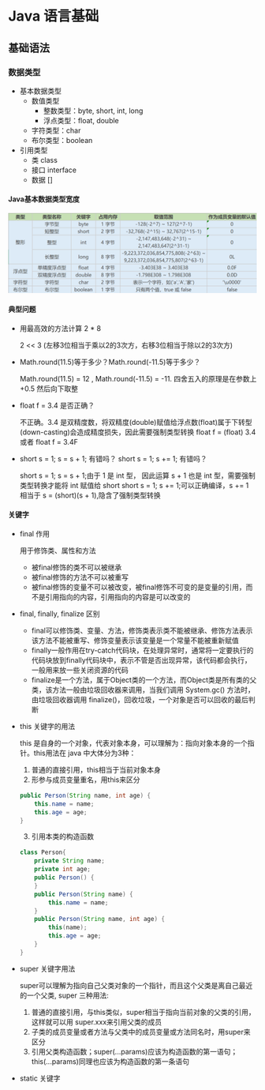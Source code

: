 # Java 语言基础

## 基础语法

### 数据类型

- 基本数据类型
  - 数值类型
    - 整数类型：byte, short, int, long
    - 浮点类型：float, double
  - 字符类型：char
  - 布尔类型：boolean
- 引用类型
  - 类 class
  - 接口 interface
  - 数据 []

#### Java基本数据类型宽度

![java基本数据类型](img/java_base_type.png)

#### 典型问题

- 用最高效的方法计算 2 * 8

  2 << 3 (左移3位相当于乘以2的3次方，右移3位相当于除以2的3次方)

- Math.round(11.5)等于多少？Math.round(-11.5)等于多少？

  Math.round(11.5) = 12 , Math.round(-11.5) = -11. 四舍五入的原理是在参数上 +0.5 然后向下取整

- float f = 3.4 是否正确？
  
  不正确。3.4 是双精度数，将双精度(double)赋值给浮点数(float)属于下转型(down-casting)会造成精度损失，因此需要强制类型转换 float f = (float) 3.4 或者 float f = 3.4F

- short s = 1; s = s + 1; 有错吗？ short s = 1; s += 1; 有错吗？
  
  short s = 1; s = s + 1;由于 1 是 int 型， 因此运算 s + 1 也是 int 型，需要强制类型转换才能将 int 赋值给 short
  short s = 1; s += 1;可以正确编译，s += 1 相当于 s = (short)(s + 1),隐含了强制类型转换

#### 关键字

- final 作用
  
  用于修饰类、属性和方法

  - 被final修饰的类不可以被继承
  - 被final修饰的方法不可以被重写
  - 被final修饰的变量不可以被改变，被final修饰不可变的是变量的引用，而不是引用指向的内容，引用指向的内容是可以改变的

- final, finally, finalize 区别

  - final可以修饰类、变量、方法，修饰类表示类不能被继承、修饰方法表示该方法不能被重写、修饰变量表示该变量是一个常量不能被重新赋值
  - finally一般作用在try-catch代码块，在处理异常时，通常将一定要执行的代码块放到finally代码块中，表示不管是否出现异常，该代码都会执行，一般用来放一些关闭资源的代码
  - finalize是一个方法，属于Object类的一个方法，而Object类是所有类的父类，该方法一般由垃圾回收器来调用，当我们调用 System.gc() 方法时，由垃圾回收器调用 finalize()，回收垃圾，一个对象是否可以回收的最后判断

- this 关键字的用法
  
  this 是自身的一个对象，代表对象本身，可以理解为：指向对象本身的一个指针。this用法在 java 中大体分为3种：
  1. 普通的直接引用，this相当于当前对象本身
  2. 形参与成员变量重名，用this来区分

    ```java
    public Person(String name, int age) {
        this.name = name;
        this.age = age;
    }
    ```

  3. 引用本类的构造函数

    ```java
    class Person{
        private String name;
        private int age;
        public Person() {
        }
        public Person(String name) {
            this.name = name;
        }
        public Person(String name, int age) {
            this(name);
            this.age = age;
        }
    }
    ```

- super 关键字用法
  
  super可以理解为指向自己父类对象的一个指针，而且这个父类是离自己最近的一个父类, super 三种用法:

  1. 普通的直接引用，与this类似，super相当于指向当前对象的父类的引用，这样就可以用 super.xxx来引用父类的成员
  2. 子类的成员变量或者方法与父类中的成员变量或方法同名时，用super来区分
  3. 引用父类构造函数；super(...params)应该为构造函数的第一语句；this(...params)同理也应该为构造函数的第一条语句

- static 关键字
